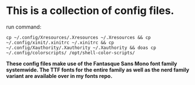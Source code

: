 # This is a collection of config files.

run command:
```
cp ~/.config/Xresources/.Xresources ~/.Xresources && cp ~/.config/xinit/.xinitrc ~/.xinitrc && cp ~/.config/Xauthority/.Xauthority ~/.Xauthority && doas cp ~/.config/colorscripts/ /opt/shell-color-scripts/
```

<b>These config files make use of the Fantasque Sans Mono font family systemwide. The TTF fonts for the entire family as well as the nerd family variant are available over in my fonts repo.</b>

